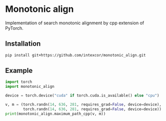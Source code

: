 # Monotonic align
Implementation of search monotonic alignment by cpp extension of PyTorch.

## Installation
```sh
pip install git+https://github.com/intexcor/monotonic_align.git
```
## Example
```python
import torch
import monotonic_align

device = torch.device("cuda" if torch.cuda.is_available() else "cpu")

v, m = (torch.randn(14, 636, 281, requires_grad=False, device=device), 
        torch.randn(14, 636, 281, requires_grad=False, device=device))
print(monotonic_align.maximum_path_cpp(v, m))
```
